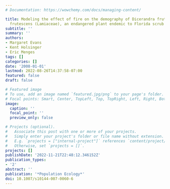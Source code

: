 ```yaml
---
# Documentation: https://wowchemy.com/docs/managing-content/

title: Modeling the effect of fire on the demography of Dicerandra frutescens ssp.
  frutescens (Lamiaceae), an endangered plant endemic to Florida scrub
subtitle: ''
summary: ''
authors:
- Margaret Evans
- Kent Holsinger
- Eric Menges
tags: []
categories: []
date: '2008-01-01'
lastmod: 2022-08-26T14:37:58-07:00
featured: false
draft: false

# Featured image
# To use, add an image named `featured.jpg/png` to your page's folder.
# Focal points: Smart, Center, TopLeft, Top, TopRight, Left, Right, BottomLeft, Bottom, BottomRight.
image:
  caption: ''
  focal_point: ''
  preview_only: false

# Projects (optional).
#   Associate this post with one or more of your projects.
#   Simply enter your project's folder or file name without extension.
#   E.g. `projects = ["internal-project"]` references `content/project/deep-learning/index.md`.
#   Otherwise, set `projects = []`.
projects: []
publishDate: '2022-11-21T22:48:12.346152Z'
publication_types:
- '2'
abstract: ''
publication: '*Population Ecology*'
doi: 10.1007/s10144-007-0060-6
---
```

